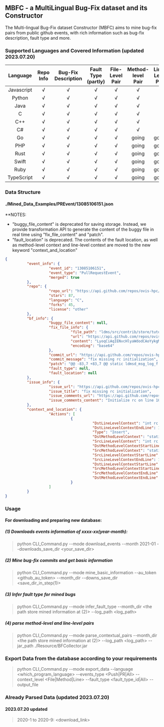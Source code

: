 ## MBFC - a MultiLingual Bug-Fix dataset and its Constructor

The Multi-lingual Bug-Fix dataset Constructor (MBFC) aims to mine bug-fix pairs from public github events, with rich 
information such as bug-fix description, fault type and more.

### Supported Languages and Covered Information (updated 2023.07.20)

| **Language** | **Repo Info** | **Bug-Fix Description** | **Fault Type (partly)** | **File-Level Pair** | **Method-level Pair** | **Line-Level Pair** |
|:------------:|:-------------:|:-----------------------:|:-----------------------:|:-------------------:|:---------------------:|:-------------------:|
| Javascript   | √             | √                       | √                       | √                   | √                     | √                   |
| Python       | √             | √                       | √                       | √                   | √                     | √                   |
| Java         | √             | √                       | √                       | √                   | √                     | √                   |
| C            | √             | √                       | √                       | √                   | √                     | √                   |
| C++          | √             | √                       | √                       | √                   | √                     | √                   |
| C#           | √             | √                       | √                       | √                   | √                     | √                   |
| Go           | √             | √                       | √                       | √                   | going                 | going               |
| PHP          | √             | √                       | √                       | √                   | going                 | going               |
| Rust         | √             | √                       | √                       | √                   | going                 | going               |
| Swift        | √             | √                       | √                       | √                   | going                 | going               |
| Ruby         | √             | √                       | √                       | √                   | going                 | going               |
| TypeScript   | √             | √                       | √                       | √                   | going                 | going               |

### Data Structure
#### ./Mined_Data_Examples/PREvent/13085106151.json
**NOTES:
* "buggy_file_content" is deprecated for saving storage. Instead, we provide transformation API to generate the content of the buggy file 
in real time using "fix_file_content" and "patch".
* "fault_location" is deprecated. The contents of the fault location, as well as method-level context and line-level context are moved to the new keyword "context_and_location"
```json
{
          "event_info": {
                    "event_id": "13085106151",
                    "event_type": "PullRequestEvent",
                    "merged": true
          },
          "repo": {
                    "repo_url": "https://api.github.com/repos/ovis-hpc/ovis",
                    "stars": 87,
                    "language": "C",
                    "forks": 45,
                    "license": "other"
          },
          "bf_info": {
                    "buggy_file_content": null,
                    "fix_file_info": {
                              "file_path": "ldms/src/contrib/store/tutorial/store_tutorial.c",
                              "url": "https://api.github.com/repos/ovis-hpc/ovis/contents/ldms/src/contrib/store/tutorial/store_tutorial.c?ref=dfed2a4ba25a14af0dc04741ef8bfb10c35496c8",
                              "content": "LyoqCiAqIENvcHlyaWdodCAoYykgMjAxOSBOYXRpb25hbCBUZWNobm9sb2d5\nICYgRW5naW5lZXJpbmcgU29sdXRpb25zCiAqIG9mIFNhbmRpYSwgTExDIChO\nVEVTUykuIFVuZGVyIHRoZSB0ZXJtcyBvZiBDb250cmFjdCBERS1OQTAwMDM1\nMjUgd2l0aAogKiBOVEVTUywgdGhlIFUuUy4gR292ZXJubWVudCByZXRhaW5z\nIGNlcnRhaW4gcmlnaHRzIGluIHRoaXMgc29mdHdhcmUuCiAqIENvcHlyaWdo\ndCAoYykgMjAxOSBPcGVuIEdyaWQgQ29tcHV0aW5nLCBJbmMuIEFsbCByaWdo\ndHMgcmVzZXJ2ZWQuCiAqCiAqIFRoaXMgc29mdHdhcmUgaXMgYXZhaWxhYmxl\nIHRvIHlvdSB1bmRlciBhIGNob2ljZSBvZiBvbmUgb2YgdHdvCiAqIGxpY2Vu\nc2VzLiAgWW91IG1heSBjaG9vc2UgdG8gYmUgbGljZW5zZWQgdW5kZXIgdGhl\nIHRlcm1zIG9mIHRoZSBHTlUKICogR2VuZXJhbCBQdWJsaWMgTGljZW5zZSAo\nR1BMKSBWZXJzaW9uIDIsIGF2YWlsYWJsZSBmcm9tIHRoZSBmaWxlCiAqIENP\nUFlJTkcgaW4gdGhlIG1haW4gZGlyZWN0b3J5IG9mIHRoaXMgc291cmNlIHRy\nZWUsIG9yIHRoZSBCU0QtdHlwZQogKiBsaWNlbnNlIGJlbG93OgogKgogKiBS\nZWRpc3RyaWJ1dGlvbiBhbmQgdXNlIGluIHNvdXJjZSBhbmQgYmluYXJ5IGZv\ncm1zLCB3aXRoIG9yIHdpdGhvdXQKICogbW9kaWZpY2F0aW9uLCBhcmUgcGVy\nbWl0dGVkIHByb3ZpZGVkIHRoYXQgdGhlIGZvbGxvd2luZyBjb25kaXRpb25z\nCiAqIGFyZSBtZXQ6CiAqCiAqICAgICAgUmVkaXN0cmlidXRpb25zIG9mIHNv\ndXJjZSBjb2RlIG11c3QgcmV0YWluIHRoZSBhYm92ZSBjb3B5cmlnaHQKICog\nICAgICBub3RpY2UsIHRoaXMgbGlzdCBvZiBjb25kaXRpb25zIGFuZCB0aGUg\nZm9sbG93aW5nIGRpc2NsYWltZXIuCiAqCiAqICAgICAgUmVkaXN0cmlidXRp\nb25zIGluIGJpbmFyeSBmb3JtIG11c3QgcmVwcm9kdWNlIHRoZSBhYm92ZQog\nKiAgICAgIGNvcHlyaWdodCBub3RpY2UsIHRoaXMgbGlzdCBvZiBjb25kaXRp\nb25zIGFuZCB0aGUgZm9sbG93aW5nCiAqICAgICAgZGlzY2xhaW1lciBpbiB0\naGUgZG9jdW1lbnRhdGlvbiBhbmQvb3Igb3RoZXIgbWF0ZXJpYWxzIHByb3Zp\nZGVkCiAqICAgICAgd2l0aCB0aGUgZGlzdHJpYnV0aW9uLgogKgogKiAgICAg\nIE5laXRoZXIgdGhlIG5hbWUgb2YgU2FuZGlhIG5vciB0aGUgbmFtZXMgb2Yg\nYW55IGNvbnRyaWJ1dG9ycyBtYXkKICogICAgICBiZSB1c2VkIHRvIGVuZG9y\nc2Ugb3IgcHJvbW90ZSBwcm9kdWN0cyBkZXJpdmVkIGZyb20gdGhpcyBzb2Z0\nd2FyZQogKiAgICAgIHdpdGhvdXQgc3BlY2lmaWMgcHJpb3Igd3JpdHRlbiBw\nZXJtaXNzaW9uLgogKgogKiAgICAgIE5laXRoZXIgdGhlIG5hbWUgb2YgT3Bl\nbiBHcmlkIENvbXB1dGluZyBub3IgdGhlIG5hbWVzIG9mIGFueQogKiAgICAg\nIGNvbnRyaWJ1dG9ycyBtYXkgYmUgdXNlZCB0byBlbmRvcnNlIG9yIHByb21v\ndGUgcHJvZHVjdHMgZGVyaXZlZAogKiAgICAgIGZyb20gdGhpcyBzb2Z0d2Fy\nZSB3aXRob3V0IHNwZWNpZmljIHByaW9yIHdyaXR0ZW4gcGVybWlzc2lvbi4K\nICoKICogICAgICBNb2RpZmllZCBzb3VyY2UgdmVyc2lvbnMgbXVzdCBiZSBw\nbGFpbmx5IG1hcmtlZCBhcyBzdWNoLCBhbmQKICogICAgICBtdXN0IG5vdCBi\nZSBtaXNyZXByZXNlbnRlZCBhcyBiZWluZyB0aGUgb3JpZ2luYWwgc29mdHdh\ncmUuCiAqCiAqCiAqIFRISVMgU09GVFdBUkUgSVMgUFJPVklERUQgQlkgVEhF\nIENPUFlSSUdIVCBIT0xERVJTIEFORCBDT05UUklCVVRPUlMKICogIkFTIElT\nIiBBTkQgQU5ZIEVYUFJFU1MgT1IgSU1QTElFRCBXQVJSQU5USUVTLCBJTkNM\nVURJTkcsIEJVVCBOT1QKICogTElNSVRFRCBUTywgVEhFIElNUExJRUQgV0FS\nUkFOVElFUyBPRiBNRVJDSEFOVEFCSUxJVFkgQU5EIEZJVE5FU1MgRk9SCiAq\nIEEgUEFSVElDVUxBUiBQVVJQT1NFIEFSRSBESVNDTEFJTUVELiBJTiBOTyBF\nVkVOVCBTSEFMTCBUSEUgQ09QWVJJR0hUCiAqIE9XTkVSIE9SIENPTlRSSUJV\nVE9SUyBCRSBMSUFCTEUgRk9SIEFOWSBESVJFQ1QsIElORElSRUNULCBJTkNJ\nREVOVEFMLAogKiBTUEVDSUFMLCBFWEVNUExBUlksIE9SIENPTlNFUVVFTlRJ\nQUwgREFNQUdFUyAoSU5DTFVESU5HLCBCVVQgTk9UCiAqIExJTUlURUQgVE8s\nIFBST0NVUkVNRU5UIE9GIFNVQlNUSVRVVEUgR09PRFMgT1IgU0VSVklDRVM7\nIExPU1MgT0YgVVNFLAogKiBEQVRBLCBPUiBQUk9GSVRTOyBPUiBCVVNJTkVT\nUyBJTlRFUlJVUFRJT04pIEhPV0VWRVIgQ0FVU0VEIEFORCBPTiBBTlkKICog\nVEhFT1JZIE9GIExJQUJJTElUWSwgV0hFVEhFUiBJTiBDT05UUkFDVCwgU1RS\nSUNUIExJQUJJTElUWSwgT1IgVE9SVAogKiAoSU5DTFVESU5HIE5FR0xJR0VO\nQ0UgT1IgT1RIRVJXSVNFKSBBUklTSU5HIElOIEFOWSBXQVkgT1VUIE9GIFRI\nRSBVU0UKICogT0YgVEhJUyBTT0ZUV0FSRSwgRVZFTiBJRiBBRFZJU0VEIE9G\nIFRIRSBQT1NTSUJJTElUWSBPRiBTVUNIIERBTUFHRS4KICovCgojaW5jbHVk\nZSA8Y3R5cGUuaD4KI2luY2x1ZGUgPHN5cy9xdWV1ZS5oPgojaW5jbHVkZSA8\nc3lzL3R5cGVzLmg+CiNpbmNsdWRlIDxzeXMvc3RhdC5oPgojaW5jbHVkZSA8\nc3lzL3RpbWUuaD4KI2luY2x1ZGUgPGZjbnRsLmg+CiNpbmNsdWRlIDxzdGRi\nb29sLmg+CiNpbmNsdWRlIDxzdGRpby5oPgojaW5jbHVkZSA8c3RyaW5nLmg+\nCiNpbmNsdWRlIDxzdGRsaWIuaD4KI2luY2x1ZGUgPHN0ZGFyZy5oPgojaW5j\nbHVkZSA8bGludXgvbGltaXRzLmg+CiNpbmNsdWRlIDxwdGhyZWFkLmg+CiNp\nbmNsdWRlIDxlcnJuby5oPgojaW5jbHVkZSA8dW5pc3RkLmg+CiNpbmNsdWRl\nICJsZG1zLmgiCiNpbmNsdWRlICJsZG1zZC5oIgoKCiNpZm5kZWYgQVJSQVlf\nU0laRQojZGVmaW5lIEFSUkFZX1NJWkUoYSkgKHNpemVvZihhKSAvIHNpemVv\nZigqYSkpCiNlbmRpZgoKCiNkZWZpbmUgUE5BTUUgInN0b3JlX3R1dG9yaWFs\nIgojZGVmaW5lIE1BWFNDSEVNQSA1CgpzdGF0aWMgbGRtc2RfbXNnX2xvZ19m\nIG1zZ2xvZzsKCiNkZWZpbmUgX3N0cmluZ2lmeShfeCkgI194CiNkZWZpbmUg\nc3RyaW5naWZ5KF94KSBfc3RyaW5naWZ5KF94KQoKI2RlZmluZSBMT0dGSUxF\nICIvdmFyL2xvZy9zdG9yZV90dXRvcmlhbC5sb2ciCgpzdHJ1Y3QgdHV0b3Jp\nYWxfc3RvcmVfaGFuZGxlIHsKCXN0cnVjdCBsZG1zZF9zdG9yZSAqc3RvcmU7\nCgljaGFyICpwYXRoOyAvL2Z1bGwgcGF0aCB3aWxsIGJlIHBhdGgvY29udGFp\nbmVyL3NjaGVtYQoJRklMRSAqZmlsZTsKCXB0aHJlYWRfbXV0ZXhfdCBsb2Nr\nOwoJdm9pZCAqdWNvbnRleHQ7Cn07CgovL1RVVDoga2VlcGluZyB0aGVzZSBi\nZWNhdXNlIGluIGEgbW9yZSBjb21wbGV4IHNjZW5hcmlvIHdvdWxkIHVzZSB0\naGUgdmFsdWVzIGZvciBmbHVzaCBhbmQgc2VhcmNoaW5nIGZvciBhIHN0b3Jl\nIHRvIGNsb3NlCnN0YXRpYyBzdHJ1Y3QgdHV0b3JpYWxfc3RvcmVfaGFuZGxl\nKiB0c3RvcmVoYW5kbGVbTUFYU0NIRU1BXTsKc3RhdGljIGludCBudW1zY2hl\nbWEgPSAwOwpzdGF0aWMgY2hhciogcm9vdF9wYXRoOwpzdGF0aWMgcHRocmVh\nZF9tdXRleF90IGNmZ19sb2NrOwoKCgovKioKICogXGJyaWVmIENvbmZpZ3Vy\nYXRpb24KICovCnN0YXRpYyBpbnQgY29uZmlnKHN0cnVjdCBsZG1zZF9wbHVn\naW4gKnNlbGYsIHN0cnVjdCBhdHRyX3ZhbHVlX2xpc3QgKmt3bCwgc3RydWN0\nIGF0dHJfdmFsdWVfbGlzdCAqYXZsKQp7CgljaGFyKiBzOwoJaW50IHJjID0g\nMDsKCglwdGhyZWFkX211dGV4X2xvY2soJmNmZ19sb2NrKTsKCXMgPSBhdl92\nYWx1ZShhdmwsICJwYXRoIik7CglpZiAoIXMpewoJICAgbXNnbG9nKExETVNE\nX0xERUJVRywgUE5BTUUgIjogbWlzc2luZyBwYXRoIGluIGNvbmZpZ1xuIik7\nCgkgICByYyA9IEVJTlZBTDsKCX0gZWxzZSB7CgkgIHJvb3RfcGF0aCA9IHN0\ncmR1cChzKTsKCSAgbXNnbG9nKExETVNEX0xERUJVRywgUE5BTUUgIjogc2V0\ndGluZyByb290X3BhdGggdG8gJyVzJ1xuIiwgcm9vdF9wYXRoKTsKCX0KCm91\ndDoKCXB0aHJlYWRfbXV0ZXhfdW5sb2NrKCZjZmdfbG9jayk7CgoJcmV0dXJu\nIHJjOwp9CgpzdGF0aWMgdm9pZCB0ZXJtKHN0cnVjdCBsZG1zZF9wbHVnaW4g\nKnNlbGYpCnsKCS8vbm90IGltcGxlbWVudGVkCglyZXR1cm47Cn0KCnN0YXRp\nYyBjb25zdCBjaGFyICp1c2FnZShzdHJ1Y3QgbGRtc2RfcGx1Z2luICpzZWxm\nKQp7CglyZXR1cm4gICIgICAgY29uZmlnIG5hbWU9c3RvcmVfdHV0b3JpYWwg\ncGF0aD08cGF0aD4gXG4iCgkJIiAgICAgICAgIC0gU2V0IHRoZSByb290IHBh\ndGggZm9yIHRoZSBzdG9yYWdlIG9mIGNzdnMgYW5kIHNvbWUgZGVmYXVsdCBw\nYXJhbWV0ZXJzXG4iCgkJIiAgICAgICAgIC0gcGF0aCAgICAgIFRoZSBwYXRo\nIHRvIHRoZSByb290IG9mIHRoZSBjc3YgZGlyZWN0b3J5XG4iCgkJOwp9Cgpz\ndGF0aWMgdm9pZCAqZ2V0X3Vjb250ZXh0KGxkbXNkX3N0b3JlX2hhbmRsZV90\nIF9zX2hhbmRsZSkKewoJc3RydWN0IHR1dG9yaWFsX3N0b3JlX2hhbmRsZSAq\nc19oYW5kbGUgPSBfc19oYW5kbGU7CglyZXR1cm4gc19oYW5kbGUtPnVjb250\nZXh0Owp9CgoKc3RhdGljIGxkbXNkX3N0b3JlX2hhbmRsZV90Cm9wZW5fc3Rv\ncmUoc3RydWN0IGxkbXNkX3N0b3JlICpzLCBjb25zdCBjaGFyICpjb250YWlu\nZXIsIGNvbnN0IGNoYXIqIHNjaGVtYSwKCQlzdHJ1Y3QgbGRtc2Rfc3RyZ3Bf\nbWV0cmljX2xpc3QgKmxpc3QsIHZvaWQgKnVjb250ZXh0KQp7CglzdHJ1Y3Qg\ndHV0b3JpYWxfc3RvcmVfaGFuZGxlICpzX2hhbmRsZSA9IE5VTEw7CglpbnQg\ncmMgPSAwOwoJY2hhciogcGF0aCA9IE5VTEw7CgljaGFyKiBkcGF0aCA9IE5V\nTEw7CgoJcHRocmVhZF9tdXRleF9sb2NrKCZjZmdfbG9jayk7CglpZiAoIXJv\nb3RfcGF0aCkgewoJICAgICBtc2dsb2coTERNU0RfTEVSUk9SLCBQTkFNRSAi\nOiBjb25maWcgbm90IGNhbGxlZC4gY2Fubm90IG9wZW4uXG4iKTsKCSAgICAg\ncmV0dXJuIE5VTEw7Cgl9CgoJaWYgKG51bXNjaGVtYSA9PSAoTUFYU0NIRU1B\nLTEpKXsKCSAgICAgbXNnbG9nKExETVNEX0xFUlJPUiwgUE5BTUUgIjogRXhj\nZWVkZWQgTUFYU0NIRU1BLiBjYW5ub3Qgb3Blbi5cbiIpOwoJICAgICByZXR1\ncm4gTlVMTDsKCX0KCgoJc2l6ZV90IHBhdGhsZW4gPSBzdHJsZW4ocm9vdF9w\nYXRoKSArIHN0cmxlbihzY2hlbWEpICsgc3RybGVuKGNvbnRhaW5lcikgKyA4\nOwoJcGF0aCA9IG1hbGxvYyhwYXRobGVuKTsKCWlmICghcGF0aCkKCSAgIGdv\ndG8gb3V0OwoJZHBhdGggPSBtYWxsb2MocGF0aGxlbik7CglpZiAoIWRwYXRo\nKQoJICAgZ290byBvdXQ7CglzcHJpbnRmKHBhdGgsICIlcy8lcy8lcyIsIHJv\nb3RfcGF0aCwgY29udGFpbmVyLCBzY2hlbWEpOwoJc3ByaW50ZihkcGF0aCwg\nIiVzLyVzIiwgcm9vdF9wYXRoLCBjb250YWluZXIpOwoKCW1zZ2xvZyhMRE1T\nRF9MREVCVUcsIFBOQU1FICI6IHNjaGVtYSAnJXMnIHdpbGwgaGF2ZSBmaWxl\nIHBhdGggJyVzJ1xuIiwgc2NoZW1hLCBwYXRoKTsKCglzX2hhbmRsZSA9IGNh\nbGxvYygxLCBzaXplb2YgKnNfaGFuZGxlKTsKCWlmICghc19oYW5kbGUpCgkJ\nZ290byBlcnIwOwoKCXB0aHJlYWRfbXV0ZXhfaW5pdCgmc19oYW5kbGUtPmxv\nY2ssIE5VTEwpOwoJcHRocmVhZF9tdXRleF9sb2NrKCZzX2hhbmRsZS0+bG9j\nayk7CglzX2hhbmRsZS0+dWNvbnRleHQgPSB1Y29udGV4dDsKCXNfaGFuZGxl\nLT5zdG9yZSA9IHM7CglzX2hhbmRsZS0+cGF0aCA9IHN0cmR1cChwYXRoKTsK\nCgoJLyogY3JlYXRlIHBhdGggaWYgbm90IGFscmVhZHkgdGhlcmUuICovCgly\nYyA9IG1rZGlyKGRwYXRoLCAwNzc3KTsKCWlmICgocmMgIT0gMCkgJiYgKGVy\ncm5vICE9IEVFWElTVCkpIHsKCQltc2dsb2coTERNU0RfTEVSUk9SLCBQTkFN\nRSAiOiBGYWlsdXJlICVkIGNyZWF0aW5nIGRpcmVjdG9yeSAnJXMnXG4iLAoJ\nCQkgZXJybm8sIGRwYXRoKTsKCQlnb3RvIGVycjE7Cgl9CgoJc19oYW5kbGUt\nPmZpbGUgPSBmb3Blbl9wZXJtKHNfaGFuZGxlLT5wYXRoLCAiYSsiLCBMRE1T\nRF9ERUZBVUxUX0ZJTEVfUEVSTSk7CglpZiAoIXNfaGFuZGxlLT5maWxlKXsK\nCQltc2dsb2coTERNU0RfTEVSUk9SLCBQTkFNRSAiOiBFcnJvciAlZCBvcGVu\naW5nIHRoZSBmaWxlICVzLlxuIiwKCQkgICAgICAgZXJybm8sIHNfaGFuZGxl\nLT5wYXRoKTsKCQlnb3RvIGVycjE7Cgl9CglwdGhyZWFkX211dGV4X3VubG9j\naygmc19oYW5kbGUtPmxvY2spOwoKCXRzdG9yZWhhbmRsZVtudW1zY2hlbWEr\nK10gPSBzX2hhbmRsZTsKCglnb3RvIG91dDsKCmVycjE6CglmY2xvc2Uoc19o\nYW5kbGUtPmZpbGUpOwoJc19oYW5kbGUtPmZpbGUgPSBOVUxMOwoJcHRocmVh\nZF9tdXRleF91bmxvY2soJnNfaGFuZGxlLT5sb2NrKTsKCXB0aHJlYWRfbXV0\nZXhfZGVzdHJveSgmc19oYW5kbGUtPmxvY2spOwoKZXJyMDoKCglmcmVlKHNf\naGFuZGxlKTsKCXNfaGFuZGxlID0gTlVMTDsKb3V0OgoKCWZyZWUocGF0aCk7\nCglmcmVlKGRwYXRoKTsKCXB0aHJlYWRfbXV0ZXhfdW5sb2NrKCZjZmdfbG9j\nayk7CglyZXR1cm4gc19oYW5kbGU7Cn0KCgpzdGF0aWMgaW50IHN0b3JlKGxk\nbXNkX3N0b3JlX2hhbmRsZV90IF9zaCwgbGRtc19zZXRfdCBzZXQsIGludCAq\nbWV0cmljX2FycmF5LCBzaXplX3QgbWV0cmljX2NvdW50KQp7Cgljb25zdCBz\ndHJ1Y3QgbGRtc190aW1lc3RhbXAgX3RzID0gbGRtc190cmFuc2FjdGlvbl90\naW1lc3RhbXBfZ2V0KHNldCk7Cgljb25zdCBzdHJ1Y3QgbGRtc190aW1lc3Rh\nbXAgKnRzID0gJl90czsKCWNvbnN0IGNoYXIqIHBuYW1lOwoJc3RydWN0IHR1\ndG9yaWFsX3N0b3JlX2hhbmRsZSAqc19oYW5kbGU7CglpbnQgaSwgajsKCWlu\ndCByYywgcmN1OwoKCXNfaGFuZGxlID0gX3NoOwoJaWYgKCFzX2hhbmRsZSkK\nCQlyZXR1cm4gRUlOVkFMOwoKCXB0aHJlYWRfbXV0ZXhfbG9jaygmc19oYW5k\nbGUtPmxvY2spOwoJaWYgKCFzX2hhbmRsZS0+ZmlsZSl7CgkJbXNnbG9nKExE\nTVNEX0xFUlJPUiwgUE5BTUUgIjogQ2Fubm90IGluc2VydCB2YWx1ZXMgZm9y\nIDwlcz46IGZpbGUgaXMgTlVMTFxuIiwKCQkgICAgICAgc19oYW5kbGUtPnBh\ndGgpOwoJCXB0aHJlYWRfbXV0ZXhfdW5sb2NrKCZzX2hhbmRsZS0+bG9jayk7\nCgkJcmV0dXJuIEVQRVJNOwoJfQoKCS8vIFRVVDogd291bGQgcHJpbnQgaGVh\nZGVyIGhlcmUgaWYgaXQgd2VyZSB0aGUgZmlyc3QgdGltZQoKCWZwcmludGYo\nc19oYW5kbGUtPmZpbGUsICIlIlBSSXUzMiIuJTA2IlBSSXUzMiAiLCUiUFJJ\ndTMyLAoJCXRzLT5zZWMsIHRzLT51c2VjLCB0cy0+dXNlYyk7CglmcHJpbnRm\nKHNfaGFuZGxlLT5maWxlLCAiLCIpOwoJcG5hbWUgPSBsZG1zX3NldF9wcm9k\ndWNlcl9uYW1lX2dldChzZXQpOwoJaWYgKHBuYW1lICE9IE5VTEwpCgkJZnBy\naW50ZihzX2hhbmRsZS0+ZmlsZSwgIiVzIiwgcG5hbWUpOwoKCgljb25zdCBj\naGFyICogc3RyOwoJZm9yIChpID0gMDsgaSAhPSBtZXRyaWNfY291bnQ7IGkr\nKykgewoJCWVudW0gbGRtc192YWx1ZV90eXBlIG1ldHJpY190eXBlID0gbGRt\nc19tZXRyaWNfdHlwZV9nZXQoc2V0LCBtZXRyaWNfYXJyYXlbaV0pOwoJCS8v\nVFVUOiBvbmx5IHN1cHBvcnRpbmcgVTY0CgkJc3dpdGNoIChtZXRyaWNfdHlw\nZSl7CgkJY2FzZSBMRE1TX1ZfVTY0OgoJCQlyYyA9IGZwcmludGYoc19oYW5k\nbGUtPmZpbGUsICIsJSJQUkl1NjQsCgkJCQkJbGRtc19tZXRyaWNfZ2V0X3U2\nNChzZXQsIG1ldHJpY19hcnJheVtpXSkpOwoJCQlpZiAocmMgPCAwKQoJCQkJ\nbXNnbG9nKExETVNEX0xFUlJPUiwgUE5BTUUgIjogRXJyb3IgJWQgd3JpdGlu\nZyB0byAnJXMnXG4iLAoJCQkJCQlyYywgc19oYW5kbGUtPnBhdGgpOwoJCQli\ncmVhazsKCQlkZWZhdWx0OgoJCSAgbXNnbG9nKExETVNEX0xFUlJPUiwgUE5B\nTUUgIjogY2Fubm90IGhhbmRsZSBtZXRyaWMgdHlwZSBmb3IgbWV0cmljICVk\nXG4iLCBpKTsKCQl9Cgl9CglmcHJpbnRmKHNfaGFuZGxlLT5maWxlLCJcbiIp\nOwoKCXB0aHJlYWRfbXV0ZXhfdW5sb2NrKCZzX2hhbmRsZS0+bG9jayk7CgoJ\ncmV0dXJuIDA7Cn0KCnN0YXRpYyBpbnQgZmx1c2hfc3RvcmUobGRtc2Rfc3Rv\ncmVfaGFuZGxlX3QgX3NfaGFuZGxlKQp7CiAgLy9ub3QgaW1wbGVtZW50ZWQK\nCXJldHVybiAwOwp9CgpzdGF0aWMgdm9pZCBjbG9zZV9zdG9yZShsZG1zZF9z\ndG9yZV9oYW5kbGVfdCBfc19oYW5kbGUpCnsKCiAgLy9ub3QgaW1wbGVtZW50\nZWQKCXJldHVybjsKfQoKc3RhdGljIHN0cnVjdCBsZG1zZF9zdG9yZSBzdG9y\nZV90dXRvcmlhbCA9IHsKCS5iYXNlID0gewoJCQkubmFtZSA9ICJzdG9yZV90\ndXRvcmlhbCIsCgkJCS50eXBlID0gTERNU0RfUExVR0lOX1NUT1JFLAoJCQku\ndGVybSA9IHRlcm0sCgkJCS5jb25maWcgPSBjb25maWcsCgkJCS51c2FnZSA9\nIHVzYWdlLAoJfSwKCS5vcGVuID0gb3Blbl9zdG9yZSwKCS5nZXRfY29udGV4\ndCA9IGdldF91Y29udGV4dCwKCS5zdG9yZSA9IHN0b3JlLAoJLmZsdXNoID0g\nZmx1c2hfc3RvcmUsCgkuY2xvc2UgPSBjbG9zZV9zdG9yZSwKfTsKCnN0cnVj\ndCBsZG1zZF9wbHVnaW4gKmdldF9wbHVnaW4obGRtc2RfbXNnX2xvZ19mIHBm\nKQp7Cgltc2dsb2cgPSBwZjsKCXJldHVybiAmc3RvcmVfdHV0b3JpYWwuYmFz\nZTsKfQoKc3RhdGljIHZvaWQgX19hdHRyaWJ1dGVfXyAoKGNvbnN0cnVjdG9y\nKSkgc3RvcmVfdHV0b3JpYWxfaW5pdCgpOwpzdGF0aWMgdm9pZCBzdG9yZV90\ndXRvcmlhbF9pbml0KCkKewoJcHRocmVhZF9tdXRleF9pbml0KCZjZmdfbG9j\naywgTlVMTCk7Cn0KCnN0YXRpYyB2b2lkIF9fYXR0cmlidXRlX18gKChkZXN0\ncnVjdG9yKSkgc3RvcmVfdHV0b3JpYWxfZmluaSh2b2lkKTsKc3RhdGljIHZv\naWQgc3RvcmVfdHV0b3JpYWxfZmluaSgpCnsKCXB0aHJlYWRfbXV0ZXhfZGVz\ndHJveSgmY2ZnX2xvY2spOwp9Cg==\n",
                              "encoding": "base64"
                    },
                    "commit_url": "https://api.github.com/repos/ovis-hpc/ovis/commits/dfed2a4ba25a14af0dc04741ef8bfb10c35496c8",
                    "commit_message": "fix missing rc initialization",
                    "patch": "@@ -83,7 +83,7 @@ static ldmsd_msg_log_f msglog;\n \n struct tutorial_store_handle {\n \tstruct ldmsd_store *store;\n-        char *path; //full path will be path/container/schema\n+\tchar *path; //full path will be path/container/schema\n \tFILE *file;\n \tpthread_mutex_t lock;\n \tvoid *ucontext;\n@@ -102,13 +102,13 @@ static pthread_mutex_t cfg_lock;\n  */\n static int config(struct ldmsd_plugin *self, struct attr_value_list *kwl, struct attr_value_list *avl)\n {\n-  char* s;\n-\tint rc;\n+\tchar* s;\n+\tint rc = 0;\n \n \tpthread_mutex_lock(&cfg_lock);\n \ts = av_value(avl, \"path\");\n \tif (!s){\n-           msglog(LDMSD_LDEBUG, PNAME \": missing path in config\\n\");\n+\t   msglog(LDMSD_LDEBUG, PNAME \": missing path in config\\n\");\n \t   rc = EINVAL;\n \t} else {\n \t  root_path = strdup(s);\n@@ -123,8 +123,8 @@ static int config(struct ldmsd_plugin *self, struct attr_value_list *kwl, struct\n \n static void term(struct ldmsd_plugin *self)\n {\n-        //not implemented\n-        return;\n+\t//not implemented\n+\treturn;\n }\n \n static const char *usage(struct ldmsd_plugin *self)\n@@ -166,10 +166,10 @@ open_store(struct ldmsd_store *s, const char *container, const char* schema,\n \tsize_t pathlen = strlen(root_path) + strlen(schema) + strlen(container) + 8;\n \tpath = malloc(pathlen);\n \tif (!path)\n-           goto out;\n+\t   goto out;\n \tdpath = malloc(pathlen);\n \tif (!dpath)\n-           goto out;\n+\t   goto out;\n \tsprintf(path, \"%s/%s/%s\", root_path, container, schema);\n \tsprintf(dpath, \"%s/%s\", root_path, container);\n \n@@ -196,14 +196,14 @@ open_store(struct ldmsd_store *s, const char *container, const char* schema,\n \n \ts_handle->file = fopen_perm(s_handle->path, \"a+\", LDMSD_DEFAULT_FILE_PERM);\n \tif (!s_handle->file){\n-                msglog(LDMSD_LERROR, PNAME \": Error %d opening the file %s.\\n\",\n+\t\tmsglog(LDMSD_LERROR, PNAME \": Error %d opening the file %s.\\n\",\n \t\t       errno, s_handle->path);\n \t\tgoto err1;\n \t}\n \tpthread_mutex_unlock(&s_handle->lock);\n \n \ttstorehandle[numschema++] = s_handle;\n-\t\n+\n \tgoto out;\n \n err1:\n@@ -289,7 +289,7 @@ static void close_store(ldmsd_store_handle_t _s_handle)\n {\n \n   //not implemented\n-        return;\n+\treturn;\n }\n \n static struct ldmsd_store store_tutorial = {",
                    "fault_type": null,
                    "fault_location": null
          },
          "issue_info": {
                    "issue_url": "https://api.github.com/repos/ovis-hpc/ovis/issues/352",
                    "issue_title": "fix missing rc initialization",
                    "issue_comments_url": "https://api.github.com/repos/ovis-hpc/ovis/issues/352/comments",
                    "issue_comments_content": "Initialize rc on line 106. \r\nAll other changes are whitespace."
          },
          "context_and_location": {
                    "Actions": [
                              {
                                        "DstLineLevelContext": "int rc = 0;",
                                        "DstLineLevelContextEndLine": 106,
                                        "Type": "Insert",
                                        "DstMethodLevelContext": "static int config(struct ldmsd_plugin *self, struct attr_value_list *kwl, struct attr_value_list *avl)\n{\n\tchar* s;\n\tint rc = 0;\n\n\tpthread_mutex_lock(&cfg_lock);\n\ts = av_value(avl, \"path\");\n\tif (!s){\n\t   msglog(LDMSD_LDEBUG, PNAME \": missing path in config\\n\");\n\t   rc = EINVAL;\n\t} else {\n\t  root_path = strdup(s);\n\t  msglog(LDMSD_LDEBUG, PNAME \": setting root_path to '%s'\\n\", root_path);\n\t}\n\nout:\n\tpthread_mutex_unlock(&cfg_lock);\n\n\treturn rc;\n}",
                                        "SrcLineLevelContext": "int rc;",
                                        "DstMethodLevelContextStartLine": 103,
                                        "SrcMethodLevelContext": "static int config(struct ldmsd_plugin *self, struct attr_value_list *kwl, struct attr_value_list *avl)\n{\n  char* s;\n\tint rc;\n\n\tpthread_mutex_lock(&cfg_lock);\n\ts = av_value(avl, \"path\");\n\tif (!s){\n           msglog(LDMSD_LDEBUG, PNAME \": missing path in config\\n\");\n\t   rc = EINVAL;\n\t} else {\n\t  root_path = strdup(s);\n\t  msglog(LDMSD_LDEBUG, PNAME \": setting root_path to '%s'\\n\", root_path);\n\t}\n\nout:\n\tpthread_mutex_unlock(&cfg_lock);\n\n\treturn rc;\n}",
                                        "SrcLineLevelContextStartLine": 106,
                                        "SrcLineLevelContextEndLine": 106,
                                        "DstLineLevelContextStartLine": 106,
                                        "SrcMethodLevelContextStartLine": 103,
                                        "SrcMethodLevelContextEndLine": 122,
                                        "DstMethodLevelContextEndLine": 122
                              }
                    ]
          }
}
```


### Usage
#### For downloading and preparing new database:
##### (1) Downloads events information of xxxx-xx(year-month):
> python CLI_Command.py --mode download_events --month 2021-01 --downloads_save_dir <your_save_dir>

##### (2) Mine bug-fix commits and get basic information 
> python CLI_Command.py --mode mine_basic_information --au_token <github_au_token> --month_dir <directory to save mined data instances> --downs_save_dir <save_dir_in_step(1)>

##### (3) Infer fault type for mined bugs
> python CLI_Command.py --mode infer_fault_type --month_dir <the path store mined information at (2)> --log_path <log_path>

##### (4) parse method-level and line-level pairs
> python CLI_Command.py --mode parse_contextual_pairs --month_dir <the path store mined information at (2)> --log_path <log_path> --jar_path ./Resource/BFCollector.jar

### Export Data from the database according to your requirements
> python CLI_Command.py --mode export_data --language <which_program_language> --events_type <Push|PR|All> --context_level <File|Method|Line> --fault_type <fault_type_id|All> --output_file <the directory to store satisfied ids and their paths>


### Already Parsed Data (updated 2023.07.20)
#### 2023.07.20 updated
> 2020-1 to 2020-9: <download_link>